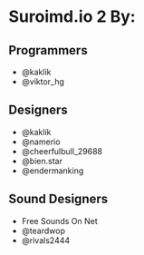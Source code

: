 # Suroimd.io 2 By:
## Programmers
* @kaklik
* @viktor_hg
## Designers
* @kaklik
* @namerio
* @cheerfulbull_29688
* @bien.star
* @endermanking
## Sound Designers
* Free Sounds On Net
* @teardwop
* @rivals2444